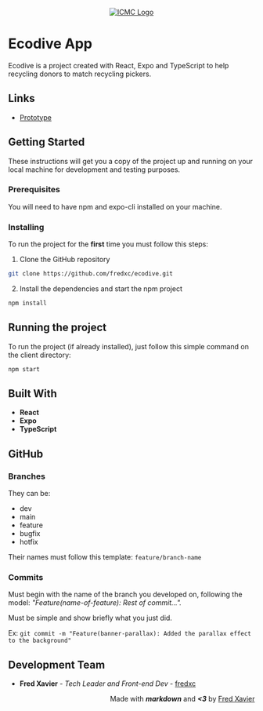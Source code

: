 <p align="center">
  <a href="https://www.braint-tech.com/" width="200" height="78">
    <img src="https://web.icmc.usp.br/SCAPINST/identidade_visual/logomarca/LOGO%20ICMC%20RGB.png" alt="ICMC Logo"/>
  </a>
</p>

# Ecodive App
Ecodive is a project created with React, Expo and TypeScript to help recycling donors to match recycling pickers.

## Links
+ <a href="https://www.figma.com/file/xsF6PknU3niy6Zae7vLHYg/Recicle%2B?node-id=0%3A1" target="_blank">Prototype</a>

## Getting Started
These instructions will get you a copy of the project up and running on your local machine for development and testing purposes.

### Prerequisites
You will need to have npm and expo-cli installed on your machine.

### Installing
To run the project for the **first** time you must follow this steps:

1. Clone the GitHub repository
```bash
git clone https://github.com/fredxc/ecodive.git
```

2. Install the dependencies and start the npm project
```bash
npm install
```

## Running the project
To run the project (if already installed), just follow this simple command on the client directory:

```bash
npm start
```

## Built With
* **React**
* **Expo**
* **TypeScript**

## GitHub

### Branches
They can be:
+ dev
+ main
+ feature
+ bugfix
+ hotfix

Their names must follow this template: `feature/branch-name`

### Commits
Must begin with the name of the branch you developed on, following the model: _"Feature(name-of-feature): Rest of commit…"._

Must be simple and show briefly what you just did.

Ex: `git commit -m "Feature(banner-parallax): Added the parallax effect to the background"`

## Development Team
* **Fred Xavier** - *Tech Leader and Front-end Dev* - [fredxc](https://github.com/fredxc)

<p align="right">
  Made with <b><i>markdown</i></b> and <b><i><3</i></b> by <a href="https://github.com/fredxc">Fred Xavier</a>
</p>
